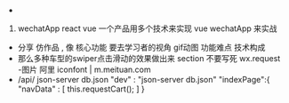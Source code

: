 - 
 1. wechatApp react vue
 一个产品用多个技术来实现
 vue  wechatApp 来实战
- 分享
  仿作品 , 像 核心功能
  要去学习者的视角
  gif动图
  功能难点
  技术构成
- 那么多种车型的swiper点击滑动的效果做出来
  section
  不要写死
  wx.request
-图片
  阿里 iconfont   | 
  m.meituan.com
- /api/
json-server db.json
"dev" : "json-server db.json"
"indexPage":{
  "navData" : [
    this.requestCart();
  ]
}
